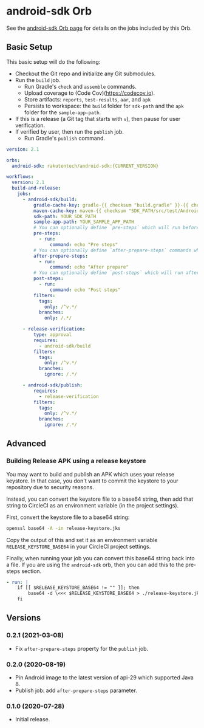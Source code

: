 # android-sdk Orb

See the [android-sdk Orb page](https://circleci.com/orbs/registry/orb/rakutentech/android-sdk) for details on the jobs included by this Orb.

## Basic Setup

This basic setup will do the following:
- Checkout the Git repo and initialize any Git submodules.
- Run the `build` job.
    - Run Gradle's `check` and `assemble` commands.
    - Upload coverage to (Code Cov)(https://codecov.io).
    - Store artifacts: `reports`, `test-results`, `aar`, and `apk`
    - Persists to workspace: the `build` folder for `sdk-path` and the `apk` folder for the `sample-app-path`.
- If this is a release (a Git tag that starts with `v`), then pause for user verification.
- If verified by user, then run the `publish` job.
    - Run Gradle's `publish` command.

```yml
version: 2.1

orbs:
  android-sdk: rakutentech/android-sdk:{CURRENT_VERSION}

workflows:
  version: 2.1
  build-and-release:
    jobs:
      - android-sdk/build:
          gradle-cache-key: gradle-{{ checksum "build.gradle" }}-{{ checksum "YOUR_SDK_PATH/build.gradle" }}
          maven-cache-key: maven-{{ checksum "SDK_PATH/src/test/AndroidManifest.xml" }}
          sdk-path: YOUR_SDK_PATH
          sample-app-path: YOUR_SAMPLE_APP_PATH
          # You can optionally define `pre-steps` which will run before any other steps in the job.
          pre-steps:
            - run:
                command: echo "Pre steps"
          # You can optionally define `after-prepare-steps` commands which will run after the project has been checked out and the Gradle dependencies have been downloaded
          after-prepare-steps:
            - run:
                command: echo "After prepare"
          # You can optionally define `post-steps` which will run after all other steps in the job have completed.
          post-steps:
            - run:
                command: echo "Post steps"
          filters:
            tags:
              only: /^v.*/
            branches:
              only: /.*/

      - release-verification:
          type: approval
          requires:
            - android-sdk/build
          filters:
            tags:
              only: /^v.*/
            branches:
              ignore: /.*/

      - android-sdk/publish:
          requires:
            - release-verification
          filters:
            tags:
              only: /^v.*/
            branches:
              ignore: /.*/
```

## Advanced

### Building Release APK using a release keystore

You may want to build and publish an APK which uses your release keystore. In that case, you don't want to commit the keystore to your repository due to security reasons.

Instead, you can convert the keystore file to a base64 string, then add that string to CircleCI as an environment variable (in the project settings).

First, convert the keystore file to a base64 string:

```bash
openssl base64 -A -in release-keystore.jks
```

Copy the output of this and set it as an environment variable `RELEASE_KEYSTORE_BASE64` in your CircleCI project settings.

Finally, when running your job you can convert this base64 string back into a file. If you are using the `android-sdk` orb, then you can add this to the pre-steps section.

```yml
- run: |
    if [[ $RELEASE_KEYSTORE_BASE64 != "" ]]; then
        base64 -d \<<< $RELEASE_KEYSTORE_BASE64 > ./release-keystore.jks
    fi
```

## Versions

### 0.2.1 (2021-03-08)

- Fix `after-prepare-steps` property for the `publish` job.

### 0.2.0 (2020-08-19)

- Pin Android image to the latest version of api-29 which supported Java 8.
- Publish job: add `after-prepare-steps` parameter.

### 0.1.0 (2020-07-28)

- Initial release.
